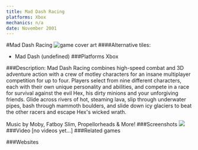 ```yaml
---
title: Mad Dash Racing
platforms: Xbox
mechanics: n/a
date: November 2001
---
```

#Mad Dash Racing
![game cover art](//images.igdb.com/igdb/image/upload/t_cover_big/cxbxpvrvr0jj7nwbidif.jpg "Logo Title Text 1")
####Alternative tiles:
* Mad Dash (undefined)
###Platforms
Xbox

###Description:
Mad Dash Racing combines high-speed combat and 3D adventure action with a crew of motley characters for an insane multiplayer competition for up to four. Players select from nine different characters, each with their own unique personality and abilities, and compete in a race for survival against the evil Hex, his dirty minions and your unforgiving friends. Glide across rivers of hot, steaming lava, slip through underwater pipes, bash through mammoth boulders, and slide down icy glaciers to beat the other racers and escape Hex's wicked wrath. 
 
Music by Moby, Fatboy Slim, Propellorheads & More!
###Screenshots
<a target="_blank" href="//images.igdb.com/igdb/image/upload/t_cover_big/cuqanwd3uuybnqi4w6o2.jpg"><img src="//images.igdb.com/igdb/image/upload/t_thumb/cuqanwd3uuybnqi4w6o2.jpg"/></a>
###Video
[no videos yet...]
###Related games

###Websites

